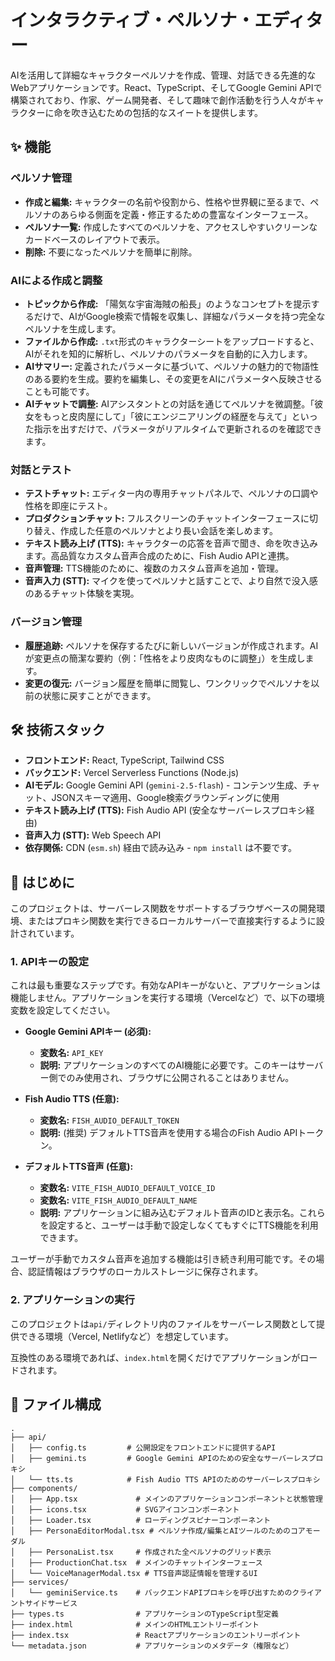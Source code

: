 
# インタラクティブ・ペルソナ・エディター

AIを活用して詳細なキャラクターペルソナを作成、管理、対話できる先進的なWebアプリケーションです。React、TypeScript、そしてGoogle Gemini APIで構築されており、作家、ゲーム開発者、そして趣味で創作活動を行う人々がキャラクターに命を吹き込むための包括的なスイートを提供します。

## ✨ 機能

### ペルソナ管理
- **作成と編集:** キャラクターの名前や役割から、性格や世界観に至るまで、ペルソナのあらゆる側面を定義・修正するための豊富なインターフェース。
- **ペルソナ一覧:** 作成したすべてのペルソナを、アクセスしやすいクリーンなカードベースのレイアウトで表示。
- **削除:** 不要になったペルソナを簡単に削除。

### AIによる作成と調整
- **トピックから作成:** 「陽気な宇宙海賊の船長」のようなコンセプトを提示するだけで、AIがGoogle検索で情報を収集し、詳細なパラメータを持つ完全なペルソナを生成します。
- **ファイルから作成:** `.txt`形式のキャラクターシートをアップロードすると、AIがそれを知的に解析し、ペルソナのパラメータを自動的に入力します。
- **AIサマリー:** 定義されたパラメータに基づいて、ペルソナの魅力的で物語性のある要約を生成。要約を編集し、その変更をAIにパラメータへ反映させることも可能です。
- **AIチャットで調整:** AIアシスタントとの対話を通じてペルソナを微調整。「彼女をもっと皮肉屋にして」「彼にエンジニアリングの経歴を与えて」といった指示を出すだけで、パラメータがリアルタイムで更新されるのを確認できます。

### 対話とテスト
- **テストチャット:** エディター内の専用チャットパネルで、ペルソナの口調や性格を即座にテスト。
- **プロダクションチャット:** フルスクリーンのチャットインターフェースに切り替え、作成した任意のペルソナとより長い会話を楽しめます。
- **テキスト読み上げ (TTS):** キャラクターの応答を音声で聞き、命を吹き込みます。高品質なカスタム音声合成のために、Fish Audio APIと連携。
- **音声管理:** TTS機能のために、複数のカスタム音声を追加・管理。
- **音声入力 (STT):** マイクを使ってペルソナと話すことで、より自然で没入感のあるチャット体験を実現。

### バージョン管理
- **履歴追跡:** ペルソナを保存するたびに新しいバージョンが作成されます。AIが変更点の簡潔な要約（例：「性格をより皮肉なものに調整」）を生成します。
- **変更の復元:** バージョン履歴を簡単に閲覧し、ワンクリックでペルソナを以前の状態に戻すことができます。

## 🛠️ 技術スタック

- **フロントエンド:** React, TypeScript, Tailwind CSS
- **バックエンド:** Vercel Serverless Functions (Node.js)
- **AIモデル:** Google Gemini API (`gemini-2.5-flash`) - コンテンツ生成、チャット、JSONスキーマ適用、Google検索グラウンディングに使用
- **テキスト読み上げ (TTS):** Fish Audio API (安全なサーバーレスプロキシ経由)
- **音声入力 (STT):** Web Speech API
- **依存関係:** CDN (`esm.sh`) 経由で読み込み - `npm install` は不要です。

## 🚀 はじめに

このプロジェクトは、サーバーレス関数をサポートするブラウザベースの開発環境、またはプロキシ関数を実行できるローカルサーバーで直接実行するように設計されています。

### 1. APIキーの設定

これは最も重要なステップです。有効なAPIキーがないと、アプリケーションは機能しません。アプリケーションを実行する環境（Vercelなど）で、以下の環境変数を設定してください。

- **Google Gemini APIキー (必須):**
  - **変数名:** `API_KEY`
  - **説明:** アプリケーションのすべてのAI機能に必要です。このキーはサーバー側でのみ使用され、ブラウザに公開されることはありません。

- **Fish Audio TTS (任意):**
  - **変数名:** `FISH_AUDIO_DEFAULT_TOKEN`
  - **説明:** (推奨) デフォルトTTS音声を使用する場合のFish Audio APIトークン。
  
- **デフォルトTTS音声 (任意):**
  - **変数名:** `VITE_FISH_AUDIO_DEFAULT_VOICE_ID`
  - **変数名:** `VITE_FISH_AUDIO_DEFAULT_NAME`
  - **説明:** アプリケーションに組み込むデフォルト音声のIDと表示名。これらを設定すると、ユーザーは手動で設定しなくてもすぐにTTS機能を利用できます。

ユーザーが手動でカスタム音声を追加する機能は引き続き利用可能です。その場合、認証情報はブラウザのローカルストレージに保存されます。

### 2. アプリケーションの実行

このプロジェクトは`api/`ディレクトリ内のファイルをサーバーレス関数として提供できる環境（Vercel, Netlifyなど）を想定しています。

互換性のある環境であれば、`index.html`を開くだけでアプリケーションがロードされます。

## 📁 ファイル構成

```
.
├── api/
│   ├── config.ts         # 公開設定をフロントエンドに提供するAPI
│   ├── gemini.ts         # Google Gemini APIのための安全なサーバーレスプロキシ
│   └── tts.ts            # Fish Audio TTS APIのためのサーバーレスプロキシ
├── components/
│   ├── App.tsx             # メインのアプリケーションコンポーネントと状態管理
│   ├── icons.tsx           # SVGアイコンコンポーネント
│   ├── Loader.tsx          # ローディングスピナーコンポーネント
│   ├── PersonaEditorModal.tsx # ペルソナ作成/編集とAIツールのためのコアモーダル
│   ├── PersonaList.tsx     # 作成された全ペルソナのグリッド表示
│   ├── ProductionChat.tsx  # メインのチャットインターフェース
│   └── VoiceManagerModal.tsx # TTS音声認証情報を管理するUI
├── services/
│   └── geminiService.ts    # バックエンドAPIプロキシを呼び出すためのクライアントサイドサービス
├── types.ts                # アプリケーションのTypeScript型定義
├── index.html              # メインのHTMLエントリーポイント
├── index.tsx               # Reactアプリケーションのエントリーポイント
└── metadata.json           # アプリケーションのメタデータ（権限など）
```
